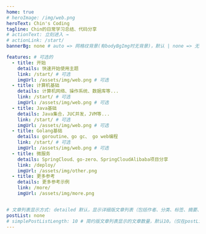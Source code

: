 ```yaml
---
home: true
# heroImage: /img/web.png
heroText: Chin's Coding
tagline: Chin的日常学习总结、代码分享
# actionText: 立刻进入 →
# actionLink: /start/
bannerBg: none # auto => 网格纹背景(有bodyBgImg时无背景)，默认 | none => 无 | '大图地址' | background: 自定义背景样式       提示：如发现文本颜色不适应你的背景时可以到palette.styl修改$bannerTextColor变量

features: # 可选的
  - title: 开始
    details: 快速开始使用主题
    link: /start/ # 可选
    imgUrl: /assets/img/web.png # 可选
  - title: 计算机基础
    details: 计算机网络、操作系统、数据库等...
    link: /start/ # 可选
    imgUrl: /assets/img/web.png # 可选
  - title: Java基础
    details: Java集合，JUC并发，JVM等...
    link: /start/ # 可选
    imgUrl: /assets/img/web.png # 可选
  - title: Golang基础
    details: goroutine、go gc、 go web编程
    link: /start/ # 可选
    imgUrl: /assets/img/web.png # 可选
  - title: 微服务
    details: SpringCloud、go-zero、SpringCloudAlibaba项目分享
    link: /deploy/
    imgUrl: /assets/img/other.png
  - title: 更多参考
    details: 更多参考示例
    link: /more/
    imgUrl: /assets/img/more.png


# 文章列表显示方式: detailed 默认，显示详细版文章列表（包括作者、分类、标签、摘要、分页等）| simple => 显示简约版文章列表（仅标题和日期）| none 不显示文章列表
postList: none
# simplePostListLength: 10 # 简约版文章列表显示的文章数量，默认10。（仅在postList设置为simple时生效）
---
```


